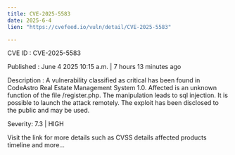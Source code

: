 ```yaml
---
title: CVE-2025-5583
date: 2025-6-4
lien: "https://cvefeed.io/vuln/detail/CVE-2025-5583"

---
```


CVE ID : CVE-2025-5583

Published :  June 4
2025
10:15 a.m. | 7 hours
13 minutes ago

Description : A vulnerability classified as critical has been found in CodeAstro Real Estate Management System 1.0. Affected is an unknown function of the file /register.php. The manipulation leads to sql injection. It is possible to launch the attack remotely. The exploit has been disclosed to the public and may be used.

Severity: 7.3 | HIGH

Visit the link for more details
such as CVSS details
affected products
timeline
and more...
